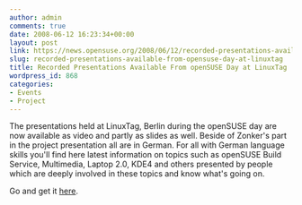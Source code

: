 ```yaml
---
author: admin
comments: true
date: 2008-06-12 16:23:34+00:00
layout: post
link: https://news.opensuse.org/2008/06/12/recorded-presentations-available-from-opensuse-day-at-linuxtag/
slug: recorded-presentations-available-from-opensuse-day-at-linuxtag
title: Recorded Presentations Available From openSUSE Day at LinuxTag
wordpress_id: 868
categories:
- Events
- Project
---
```


The presentations held at LinuxTag, Berlin during the openSUSE day are now available as video and partly as slides as well. Beside of Zonker's part in the project presentation all are in German. For all with German language skills you'll find here latest information on topics such as openSUSE Build Service, Multimedia, Laptop 2.0, KDE4 and others presented by people which are deeply involved in these topics and know what's going on.

Go and get it [here](//de.opensuse.org/LinuxTag).
